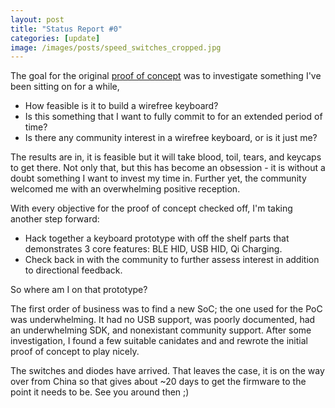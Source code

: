 ```yaml
---
layout: post
title: "Status Report #0"
categories: [update]
image: /images/posts/speed_switches_cropped.jpg
---
```


The goal for the original [proof of concept](/posts/pay-respect/) was to investigate something I've been sitting on for a while,

- How feasible is it to build a wirefree keyboard?
- Is this something that I want to fully commit to for an extended period of time?
- Is there any community interest in a wirefree keyboard, or is it just me?

The results are in, it is feasible but it will take blood, toil, tears, and keycaps to get there. Not only that, but this has become an obsession - it is without a doubt something I want to invest my time in. Further yet, the community welcomed me with an overwhelming positive reception.

With every objective for the proof of concept checked off, I'm taking another step forward:

- Hack together a keyboard prototype with off the shelf parts that demonstrates 3 core features: BLE HID, USB HID, Qi Charging.
- Check back in with the community to further assess interest in addition to directional feedback.

So where am I on that prototype?

The first order of business was to find a new SoC; the one used for the PoC was underwhelming. It had no USB support, was poorly documented, had an underwhelming SDK, and nonexistant community support. After some investigation, I found a few suitable canidates and and rewrote the initial proof of concept to play nicely.

The switches and diodes have arrived. That leaves the case, it is on the way over from China so that gives about ~20 days to get the firmware to the point it needs to be. See you around then ;)
